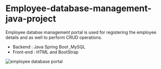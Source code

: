 # Employee-database-management-java-project
Employee databse management portal is used for registering the employee details and as well to perform CRUD operations.
- Backend : Java Spring Boot ,MySQL 
- Front-end : HTML and BootStrap
 

![employee database portal](https://github.com/ushanandhini12/Employee-database-management-java-project/assets/148424101/11b2f5fe-2743-43bf-bf49-f94ee66c9c85)
